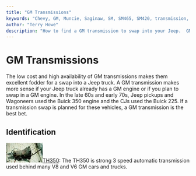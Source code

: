 ```yaml
---
title: "GM Transmissions"
keywords: "Chevy, GM, Muncie, Saginaw, SM, SM465, SM420, transmission, transfer case"
author: "Terry Howe"
description: "How to find a GM transmission to swap into your Jeep.  GM trucks are plentiful and many use heavy duty drive train components suitable for swaps into Jeep trucks."
---
```

# GM Transmissions

The low cost and high availability of GM transmissions makes them excellent fodder for a swap into a Jeep truck. A GM transmission makes more sense if your Jeep truck already has a GM engine or if you plan to swap in a GM engine. In the late 60s and early 70s, Jeep pickups and Wagoneers used the Buick 350 engine and the CJs used the Buick 225. If a transmission swap is planned for these vehicles, a GM transmission is the best bet.

## Identification

![Turbo 350 Chevy tail shaft](../../../img/transmission/upgrades/th350/th3503_.jpg)[TH350](/transmission/upgrades/gm/gmth350id.md): The TH350 is strong 3 speed automatic transmission used behind many V8 and V6 GM cars and trucks.